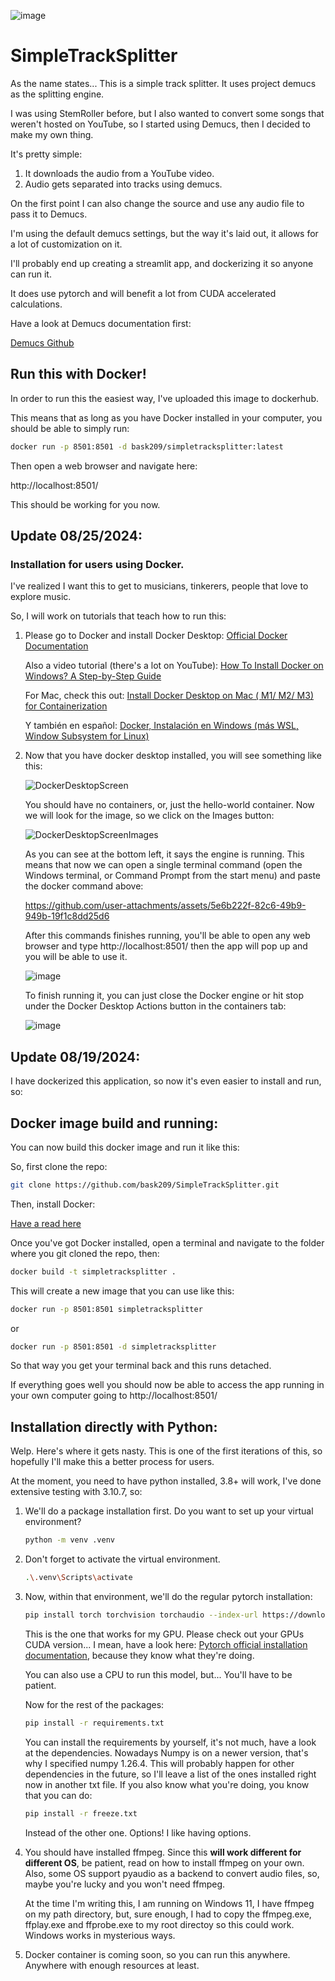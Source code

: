 ![image](https://github.com/user-attachments/assets/665fed99-5607-451d-bc8b-5cfdfc49e9b8)

# SimpleTrackSplitter

As the name states... This is a simple track splitter. It uses project demucs as the splitting engine. 

I was using StemRoller before, but I also wanted to convert some songs that weren't hosted on YouTube, so I started using Demucs, then I decided to make my own thing. 

It's pretty simple: 

1. It downloads the audio from a YouTube video. 
2. Audio gets separated into tracks using demucs.

On the first point I can also change the source and use any audio file to pass it to Demucs. 

I'm using the default demucs settings, but the way it's laid out, it allows for a lot of customization on it. 

I'll probably end up creating a streamlit app, and dockerizing it so anyone can run it. 

It does use pytorch and will benefit a lot from CUDA accelerated calculations. 

Have a look at Demucs documentation first: 

[Demucs Github](https://github.com/adefossez/demucs)

## Run this with Docker! 

In order to run this the easiest way, I've uploaded this image to dockerhub.

This means that as long as you have Docker installed in your computer, you should be able to simply run: 

```sh
docker run -p 8501:8501 -d bask209/simpletracksplitter:latest
```

Then open a web browser and navigate here: 

http://localhost:8501/

This should be working for you now. 

## Update 08/25/2024:

### Installation for users using Docker.

I've realized I want this to get to musicians, tinkerers, people that love to explore music.

So, I will work on tutorials that teach how to run this:

1. Please go to Docker and install Docker Desktop: [Official Docker Documentation](https://docs.docker.com/desktop/install/windows-install/)

    Also a video tutorial (there's a lot on YouTube): [How To Install Docker on Windows? A Step-by-Step Guide](https://www.youtube.com/watch?v=XgRGI0Pw2mM)

    For Mac, check this out: [Install Docker Desktop on Mac ( M1/ M2/ M3) for Containerization](https://www.youtube.com/watch?v=-y1BmDbcaEU)

    Y también en español: [Docker, Instalación en Windows (más WSL, Window Subsystem for Linux)](https://www.youtube.com/watch?v=ZO4KWQfUBBc) 

3. Now that you have docker desktop installed, you will see something like this: 

     ![DockerDesktopScreen](https://github.com/user-attachments/assets/a2887c57-e962-4648-92ca-25f286ce88a7)

    You should have no containers, or, just the hello-world container. Now we will look for the image, so we click on the Images button:

     ![DockerDesktopScreenImages](https://github.com/user-attachments/assets/15866b91-4558-485f-b466-50d3fe0df516)

     As you can see at the bottom left, it says the engine is running. This means that now we can open a single terminal command (open the Windows terminal, or Command Prompt from the start menu) and paste the docker command above:

     https://github.com/user-attachments/assets/5e6b222f-82c6-49b9-949b-19f1c8dd25d6

     After this commands finishes running, you'll be able to open any web browser and type http://localhost:8501/ then the app will pop up and you will be able to use it.

     ![image](https://github.com/user-attachments/assets/8e8839bc-2d60-47d1-acd4-79776a5180ad)

     To finish running it, you can just close the Docker engine or hit stop under the Docker Desktop Actions button in the containers tab:

     ![image](https://github.com/user-attachments/assets/5c83fcd4-d816-446f-8f33-75d5a2155ec4)

## Update 08/19/2024:

I have dockerized this application, so now it's even easier to install and run, so: 

## Docker image build and running:

You can now build this docker image and run it like this: 

So, first clone the repo: 

```sh
git clone https://github.com/bask209/SimpleTrackSplitter.git
```

Then, install Docker: 

[Have a read here](https://docs.docker.com/get-docker/)

Once you've got Docker installed, open a terminal and navigate to the folder where you git cloned the repo, then: 

```sh
docker build -t simpletracksplitter .
```

This will create a new image that you can use like this: 

```sh
docker run -p 8501:8501 simpletracksplitter 
```

or

```sh
docker run -p 8501:8501 -d simpletracksplitter 
```

So that way you get your terminal back and this runs detached. 

If everything goes well you should now be able to access the app running in your own computer going to http://localhost:8501/


## Installation directly with Python: 

Welp. Here's where it gets nasty. This is one of the first iterations of this, so hopefully I'll make this a better process for users.

At the moment, you need to have python installed, 3.8+ will work, I've done extensive testing with 3.10.7, so:

1. We'll do a package installation first. Do you want to set up your virtual environment? 

    ```bash
    python -m venv .venv
    ```

2. Don't forget to activate the virtual environment. 

    ```bash
    .\.venv\Scripts\activate 
    ```

3. Now, within that environment, we'll do the regular pytorch installation:

    ```bash
    pip install torch torchvision torchaudio --index-url https://download.pytorch.org/whl/cu121
    ```

    This is the one that works for my GPU. Please check out your GPUs CUDA version... I mean, have a look here: [Pytorch official installation documentation](https://pytorch.org/get-started/locally/), because they know what they're doing.

    You can also use a CPU to run this model, but... You'll have to be patient.

    Now for the rest of the packages: 

    ```bash
    pip install -r requirements.txt
    ```

    You can install the requirements by yourself, it's not much, have a look at the dependencies. Nowadays Numpy is on a newer version, that's why I specified numpy 1.26.4. This will probably happen for other dependencies in the future, so I'll leave a list of the ones installed right now in another txt file. If you also know what you're doing, you know that you can do: 

    ```bash
    pip install -r freeze.txt
    ```

    Instead of the other one. Options! I like having options.

4. You should have installed ffmpeg. Since this **will work different for different OS**, be patient, read on how to install ffmpeg on your own. Also, some OS support pyaudio as a backend to convert audio files, so, maybe you're lucky and you won't need ffmpeg. 

    At the time I'm writing this, I am running on Windows 11, I have ffmpeg on my path directory, but, sure enough, I had to copy the ffmpeg.exe, ffplay.exe and ffprobe.exe to my root directoy so this could work. Windows works in mysterious ways.

4. Docker container is coming soon, so you can run this anywhere. Anywhere with enough resources at least.



